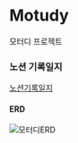 # Motudy
모터디 프로젝트

### 노션 기록일지
[노션기록일지](https://shell-mint-315.notion.site/c8523970df1847f586c9ad9c29fe2352)

#### ERD
![모터디ERD](https://user-images.githubusercontent.com/77195486/196110386-e558f9ba-1ba0-40ae-a54f-ecb7d0c43e44.png)
